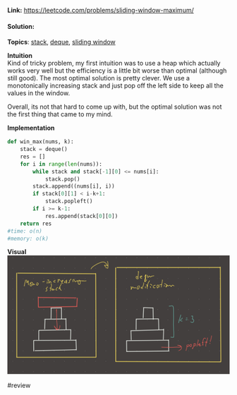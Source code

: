   
**Link:** https://leetcode.com/problems/sliding-window-maximum/  
#### Solution:  
  
**Topics**: [stack](../DSA/stack.md), [deque](deque.md), [sliding window](../DSA/sliding%20window.md)  
  
**Intuition**  
Kind of tricky problem, my first intuition was to use a heap which actually works very well but the efficiency is a little bit worse than optimal (although still good). The most optimal solution is pretty clever. We use a monotonically increasing stack and just pop off the left side to keep all the values in the window.   
  
Overall, its not that hard to come up with, but the optimal solution was not the first thing that came to my mind.   
  
**Implementation**  
```python  
def win_max(nums, k):  
	stack = deque()  
	res = []  
	for i in range(len(nums)):  
		while stack and stack[-1][0] <= nums[i]:  
			stack.pop()  
		stack.append((nums[i], i))  
		if stack[0][1] < i-k+1:  
			stack.popleft()  
		if i >= k-1:  
			res.append(stack[0][0])  
	return res  
#time: o(n)  
#memory: o(k)  
```  
  
**Visual**   
![IMG_FF2D249A9347-1.jpeg](./_pics/IMG_FF2D249A9347-1.jpeg)  
  
#review   
  

